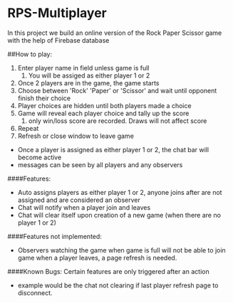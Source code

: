 # RPS-Multiplayer
In this project we build an online version of the Rock Paper Scissor game with the help of Firebase database

##How to play:
1. Enter player name in field unless game is full
    1. You will be assiged as either player 1 or 2
1. Once 2 players are in the game, the game starts
1. Choose between 'Rock' 'Paper' or 'Scissor' and wait until opponent finish their choice
1. Player choices are hidden until both players made a choice
1. Game will reveal each player choice and tally up the score
    1. only win/loss score are recorded. Draws will not affect score
1. Repeat
1. Refresh or close window to leave game

* Once a player is assigned as either player 1 or 2, the chat bar will become active
* messages can be seen by all players and any observers

####Features:
* Auto assigns players as either player 1 or 2, anyone joins after are not assigned and are considered an observer
* Chat will notify when a player join and leaves
* Chat will clear itself upon creation of a new game (when there are no player 1 or 2)

####Features not implemented:
* Observers watching the game when game is full will not be able to join game when a player leaves, a page refresh is needed.

####Known Bugs:
Certain features are only triggered after an action
* example would be the chat not clearing if last player refresh page to disconnect.